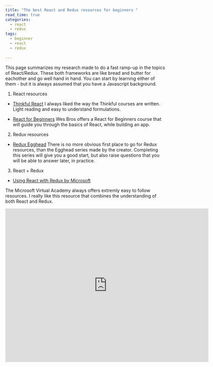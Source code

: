 ```yaml
---
title: "The best React and Redux resources for beginners "
read_time: true
categories:  
  - react
  - redux
tags:
  - beginner
  - react
  - redux
  
---
```


This page summarizes my research made to do a fast ramp-up in the topics of React/Redux. These both frameworks are like bread and butter for eachother and go well hand in hand. You can start by learning either of them - but it is always assumed that you have a Javascript background.

1.  React resources
- [Thinkful React](https://courses.thinkful.com/react-001v3)
I always liked the way the Thinkful courses are written. Light reading and easy to understand formulations.

-  [React for Beginners](https://reactforbeginners.com/)
Wes Bros offers a React for Beginners course that will guide you through the basics of React, while building an app.

2.  Redux resources

- [Redux Egghead](https://egghead.io/courses/getting-started-with-redux)
There is no more obvious first place to go for Redux resources, than the Egghead series made by the creator. Completing this series will give you a good start, but also raise questions that you will be able to answer later, in practice.


3. React + Redux
- [Using React with Redux by Microsoft](https://mva.microsoft.com/en-US/training-courses/using-react-with-redux-17730)

The Microsoft Virtual Academy always offers extremly easy to follow resources. I really like this resource that combines the understanding of both React and Redux.

<iframe src="https://mva.microsoft.com/en-US/training-courses-embed/using-react-with-redux-17730/Video-Using-React-with-Redux-8VEwsDb2D_411787177" width="636" height="480" allowFullScreen frameBorder="0"></iframe> 